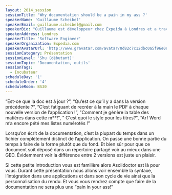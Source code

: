 ```yaml
---
layout: 2014_session
sessionTitle: 'Why documentation should be a pain in my ass ?'
speakerName: 'Guillaume Scheibel'
speakerEmail: guillaume.scheibel@gmail.com
speakerBio: "Guillaume est développeur chez Expeida à Londres et a travaillé durant quelques années en France pour une grosse société de services. Il a également co-créé le JUG pour la région de Strasbourg (ElsassJUG) et contribue à 2 projets open-sources (Hibernate OGM et Infinispan). \nDe temps en temps, il parle à différentes conférences (Soft-Shake, Devoxx FR et BE) ou JUGs. "
speakerAddress: Londres
speakerTitle: 'Software Engineer'
speakerOrganization: Expedia.com
speakerAvatarUrl: 'http://www.gravatar.com/avatar/0d82c7c12dbc0a5f96e098d3e13b16c3?size=200&default=mm'
sessionCategory: Présentation
sessionLevel: 'Shu (débutant)'
sessionTopic: 'Documentation, outils'
sessionTags:
  - Incubateur
scheduleDay: '1'
scheduleOrder: '4'
scheduleRoom: BS30
---
```


“Est-ce que la doc est à jour ?”, “Qu’est ce qu’il y a dans la version précédente ?”, “C’est fatiguant de recréer à la main le PDF à chaque nouvelle version de l’application !”, "Comment je génère la table des matières dans cette m**!", " C'est quoi le style pour les titres?", “Arf Word m’a encore pété mes listes numérotés !”

Lorsqu’on écrit de la documentation, c’est la plupart du temps dans un fichier complètement distinct de l’application. On passe une bonne partie du temps à faire de la forme plutôt que du fond. Et bien sûr pour que ce document soit déposé dans un répertoire partagé voir au mieux dans une GED. Évidemment voir la différence entre 2 versions est juste un plaisir.

Si cette petite introduction  vous est familière alors Asciidoctor est là pour vous.
Durant cette présentation nous allons voir ensemble la syntaxe, l’intégration dans une applications et dans son cycle de vie ainsi que la personnalisation du rendu. Et vous vous rendrez compte que faire de la documentation ne sera plus une “pain in your ass!”

